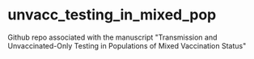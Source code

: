 # unvacc_testing_in_mixed_pop
Github repo associated with the manuscript "Transmission and Unvaccinated-Only Testing in Populations of Mixed Vaccination Status"
